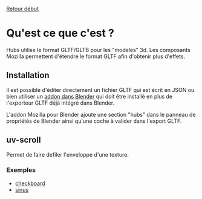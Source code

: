 [Retour début](/fr_index.md)
# Qu'est ce que c'est ?
Hubs utilise le format GLTF/GLTB pour les "modeles" 3d.
Les composants Mozilla permettent d'étendre le format GLTF afin d'obtenir plus d'effets.

## Installation
Il est possible d'éditer directement un fichier GLTF qui est écrit en JSON 
ou bien utiliser un [addon dans Blender](https://github.com/MozillaReality/hubs-blender-exporter) 
qui doit être installé en plus de l'exporteur GLTF déjà intégré dans Blender.

L'addon Mozilla pour Blender ajoute une section "hubs" dans le panneau de propriétés de Blender ainsi qu'une coche à valider dans l'export GLTF.

## uv-scroll
Permet de faire defiler l'enveloppe d'une texture.

### Exemples
* [checkboard](uv-scroll/checkboard/fr_uv-scroll_checkboard.md)
* [sinus](uv-scroll/sinus/fr_uv-scroll_sinus.md)

